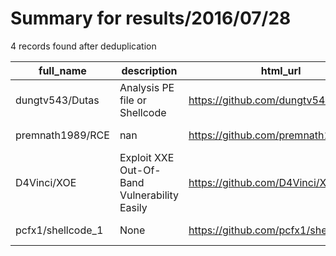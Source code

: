 
# Summary for results/2016/07/28
    
4 records found after deduplication

| full_name | description | html_url | matched_list | matched_count | pushed_at | size | stargazers_count | language | forks_count | vul_ids |
|-------------------|----------------------------------------------|--------------------------------------|----------------|-----------------|---------------------------|--------|--------------------|-------------|---------------|-----------|
| dungtv543/Dutas | Analysis PE file or Shellcode | https://github.com/dungtv543/Dutas | ['shellcode'] | 1 | 2016-07-28 05:35:50+00:00 | 2575 | 42 | Python | 19 | [] |
| premnath1989/RCE | nan | https://github.com/premnath1989/RCE | ['rce'] | 1 | 2016-07-28 22:24:22+00:00 | 2309 | 0 | Objective-C | 0 | [] |
| D4Vinci/XOE | Exploit XXE Out-Of-Band Vulnerability Easily | https://github.com/D4Vinci/XOE | ['exploit'] | 1 | 2016-07-28 15:44:25+00:00 | 733 | 12 | Python | 12 | [] |
| pcfx1/shellcode_1 | None | https://github.com/pcfx1/shellcode_1 | ['shellcode'] | 1 | 2016-07-28 17:14:33+00:00 | 4 | 0 | CSS | 0 | [] |
